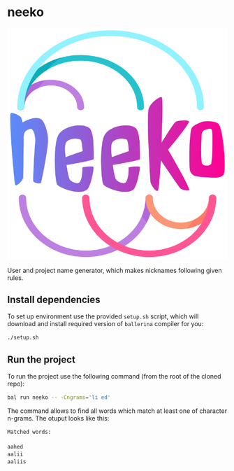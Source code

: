 # neeko

<p align="center">
    <img src="assets/image/logo.png"/>
</p>

User and project name generator, which makes nicknames following given rules.

## Install dependencies

To set up environment use the provided `setup.sh` script, which will download and install required version of `ballerina` compiler for you:

```sh
./setup.sh
```

## Run the project

To run the project use the following command (from the root of the cloned repo):

```sh
bal run neeko -- -Cngrams='li ed'
```

The command allows to find all words which match at least one of character n-grams. The otuput looks like this:

```sh
Matched words:

aahed
aalii
aaliis
```
